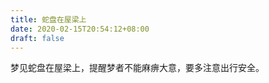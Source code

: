 ```yaml
---
title: 蛇盘在屋梁上
date: 2020-02-15T20:54:12+08:00
draft: false
---
```


梦见蛇盘在屋梁上，提醒梦者不能麻痹大意，要多注意出行安全。<br>
